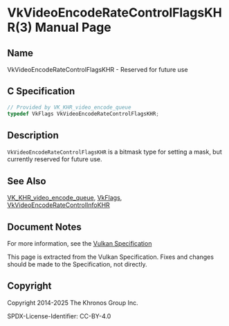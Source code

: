 # VkVideoEncodeRateControlFlagsKHR(3) Manual Page

## Name

VkVideoEncodeRateControlFlagsKHR - Reserved for future use



## [](#_c_specification)C Specification

```c++
// Provided by VK_KHR_video_encode_queue
typedef VkFlags VkVideoEncodeRateControlFlagsKHR;
```

## [](#_description)Description

`VkVideoEncodeRateControlFlagsKHR` is a bitmask type for setting a mask, but currently reserved for future use.

## [](#_see_also)See Also

[VK\_KHR\_video\_encode\_queue](https://registry.khronos.org/vulkan/specs/latest/man/html/VK_KHR_video_encode_queue.html), [VkFlags](https://registry.khronos.org/vulkan/specs/latest/man/html/VkFlags.html), [VkVideoEncodeRateControlInfoKHR](https://registry.khronos.org/vulkan/specs/latest/man/html/VkVideoEncodeRateControlInfoKHR.html)

## [](#_document_notes)Document Notes

For more information, see the [Vulkan Specification](https://registry.khronos.org/vulkan/specs/latest/html/vkspec.html#VkVideoEncodeRateControlFlagsKHR)

This page is extracted from the Vulkan Specification. Fixes and changes should be made to the Specification, not directly.

## [](#_copyright)Copyright

Copyright 2014-2025 The Khronos Group Inc.

SPDX-License-Identifier: CC-BY-4.0
